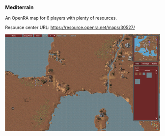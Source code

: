 ### Mediterrain

An OpenRA map for 6 players with plenty of resources.

Resource center URL: https://resource.openra.net/maps/30527/

![preview](https://raw.githubusercontent.com/Hedde/Mediterrain/master/preview.png)
